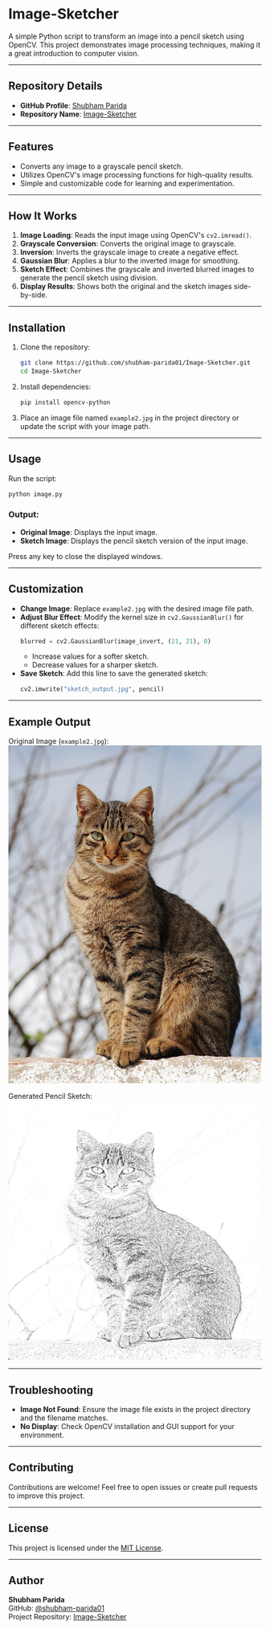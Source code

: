 # Image-Sketcher

A simple Python script to transform an image into a pencil sketch using OpenCV. This project demonstrates image processing techniques, making it a great introduction to computer vision.

---

## Repository Details
- **GitHub Profile**: [Shubham Parida](https://github.com/shubham-parida01)
- **Repository Name**: [Image-Sketcher](https://github.com/shubham-parida01/Image-Sketcher)

---

## Features
- Converts any image to a grayscale pencil sketch.
- Utilizes OpenCV's image processing functions for high-quality results.
- Simple and customizable code for learning and experimentation.

---

## How It Works
1. **Image Loading**: Reads the input image using OpenCV's `cv2.imread()`.
2. **Grayscale Conversion**: Converts the original image to grayscale.
3. **Inversion**: Inverts the grayscale image to create a negative effect.
4. **Gaussian Blur**: Applies a blur to the inverted image for smoothing.
5. **Sketch Effect**: Combines the grayscale and inverted blurred images to generate the pencil sketch using division.
6. **Display Results**: Shows both the original and the sketch images side-by-side.

---

## Installation
1. Clone the repository:
   ```bash
   git clone https://github.com/shubham-parida01/Image-Sketcher.git
   cd Image-Sketcher
   ```
2. Install dependencies:
   ```bash
   pip install opencv-python
   ```
3. Place an image file named `example2.jpg` in the project directory or update the script with your image path.

---

## Usage
Run the script:
```bash
python image.py
```

### Output:
- **Original Image**: Displays the input image.
- **Sketch Image**: Displays the pencil sketch version of the input image.

Press any key to close the displayed windows.

---

## Customization
- **Change Image**: Replace `example2.jpg` with the desired image file path.
- **Adjust Blur Effect**: Modify the kernel size in `cv2.GaussianBlur()` for different sketch effects:
  ```python
  blurred = cv2.GaussianBlur(image_invert, (21, 21), 0)
  ```
  - Increase values for a softer sketch.
  - Decrease values for a sharper sketch.
- **Save Sketch**: Add this line to save the generated sketch:
  ```python
  cv2.imwrite("sketch_output.jpg", pencil)
  ```

---

## Example Output
Original Image (`example2.jpg`):
![Original Image Placeholder](/images/original.jpg)

Generated Pencil Sketch:
![Sketch Image Placeholder](/images/output.png)

---

## Troubleshooting
- **Image Not Found**: Ensure the image file exists in the project directory and the filename matches.
- **No Display**: Check OpenCV installation and GUI support for your environment.

---

## Contributing
Contributions are welcome! Feel free to open issues or create pull requests to improve this project.

---

## License
This project is licensed under the [MIT License](LICENSE).

---

## Author
**Shubham Parida**  
GitHub: [@shubham-parida01](https://github.com/shubham-parida01)  
Project Repository: [Image-Sketcher](https://github.com/shubham-parida01/Image-Sketcher)
